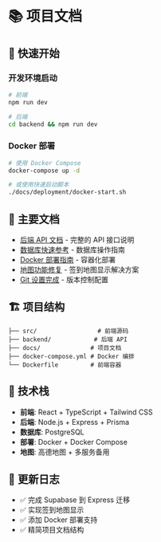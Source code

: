 # 📚 项目文档

## 🚀 快速开始

### 开发环境启动
```bash
# 前端
npm run dev

# 后端
cd backend && npm run dev
```

### Docker 部署
```bash
# 使用 Docker Compose
docker-compose up -d

# 或使用快速启动脚本
./docs/deployment/docker-start.sh
```

## 📖 主要文档

- [后端 API 文档](backend/API_ROUTES_GUIDE.md) - 完整的 API 接口说明
- [数据库快速参考](backend/QUICK_REFERENCE.md) - 数据库操作指南
- [Docker 部署指南](deployment/DOCKER_DEPLOYMENT_GUIDE.md) - 容器化部署
- [地图功能修复](frontend/MAP_DISPLAY_FIX.md) - 签到地图显示解决方案
- [Git 设置完成](general/GIT_SETUP_COMPLETE.md) - 版本控制配置

## 🏗️ 项目结构

```
├── src/                 # 前端源码
├── backend/            # 后端 API
├── docs/              # 项目文档
├── docker-compose.yml # Docker 编排
└── Dockerfile         # 前端容器
```

## 🔧 技术栈

- **前端**: React + TypeScript + Tailwind CSS
- **后端**: Node.js + Express + Prisma
- **数据库**: PostgreSQL
- **部署**: Docker + Docker Compose
- **地图**: 高德地图 + 多服务备用

## 📝 更新日志

- ✅ 完成 Supabase 到 Express 迁移
- ✅ 实现签到地图显示
- ✅ 添加 Docker 部署支持
- ✅ 精简项目文档结构